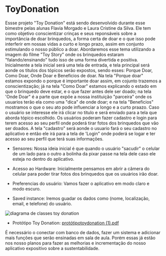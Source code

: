 # ToyDonation

Essse projeto "Toy Donation" está sendo desenvolvido durante esse bimestre pelas alunas Flavia Morgado e Laura Cristine da Silva. Ele tem como objetivo conscientizar crinças e seus reponsáveis sobre a importância de doar brinquedos, a forma certa de doar e o que isso pode interferir em nossas vidas a curto e longo prazo, assim em conjunto estimulando o nosso público a doar. Abordaremos esse tema utilizando a imagem do filme "Toy Story" onde os brinquedos estaram "falando/ensinando" tudo isso de uma forma divertida e positiva. 
	Inicialmente a tela inicial será uma tela de entrada, e tela principal será aonde os titulos dos tópicos serão expostos, sendo esses: Porque Doar, Como Doar, Onde Doar e Beneficios de doar. Na tela "Porque doar" estamos expondo o porque é importante doar assim, em cojunto trazemos a conscientização; já na tela "Como Doar" estamos explicando o estado em que o brinquedo deve estar, e o que fazer antes dele ser doado; na tela 'Onde Doar" é a parte que expõe a nossa instituição "parceira" onde os usuarios terão ela como uma "dica" de onde doar; e na tela "Beneficios" mostramos o que o seu ato pode influenciar a longo e a curto praazo.   Caso o usuário se interesse ele irá clicar no titulo e será enviado para a tela que aborda tópico escolhido. Os  usuários poderam fazer cadastro e login para terem acesso ao seu perfil onde poderá tirar fotos dos brinquedos que vão ser doados. A tela "cadastro" será aonde o usuario fará o seu cadastro no aplicativo e então ele irá para a tela de 'Login" onde poderá se logar e ter acesso ao seu perfil que terá suas informações.

 - Sensores: Nossa ideia inicial é que quando o usuário "sacudir" o celular de um lado para o outro a bolinha da pixar passe na tela dele caso ele esteja no dentro do aplicativo.

 - Acesso ao Hardware: Inicialmente pensamos em abrir a câmera do celular para poder tirar fotos dos brinquedos que os usuários irão doar.

 - Preferencias do usuário: Vamos fazer o aplicativo em modo claro e modo escuro. 

 - Saved instance: Iremos guadar os dados como (nome, localização, email, e telefone) do usuário.


![diagrama de classes toy donation](https://github.com/FlaviaAMorgado/ToyDonation/assets/127445372/9b41077c-7045-4782-a2fb-5113d44502e9)

 - Protótipo Toy Donation:
 [protótipotoydonation (1).pdf](https://github.com/FlaviaAMorgado/ToyDonation/files/12317801/prototipotoydonation.1.pdf)


É necessário o conectar com banco de dados, fazer um sistema e adicionar mais funções que serão ensinadas em sala de aula. Porém essas já estão nos nosso planos para fazer as melhorias e incrementação do nosso aplicativo expositivo sobre a sustentabilidade.

